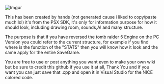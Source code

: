 ![Imgur](http://i.imgur.com/VBylqyY.jpg)

This has been created by hands (not generated cause i liked to copy/paste much lol) it's from the PSX SDK,
it's only for information purpose for how it should look, including drawing room, sounds,AI and many structure.

The purpose is that if you have reversed the tomb raider 5 Engine on the PC Version you could refer to the current structure,
for exemple if you find where is the function of the "STATS" then you will know how it look and the same apply for the entire SaveGame.

You are free to use or post anything you want even to make your own wiki but be sure to credit this github if you use it at all,
Thank You and if you want you can just save that .cpp and open it in Visual Studio for the NICE colored code.
